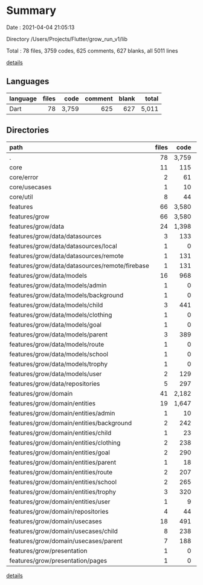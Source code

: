 # Summary

Date : 2021-04-04 21:05:13

Directory /Users/Projects/Flutter/grow_run_v1/lib

Total : 78 files,  3759 codes, 625 comments, 627 blanks, all 5011 lines

[details](details.md)

## Languages
| language | files | code | comment | blank | total |
| :--- | ---: | ---: | ---: | ---: | ---: |
| Dart | 78 | 3,759 | 625 | 627 | 5,011 |

## Directories
| path | files | code | comment | blank | total |
| :--- | ---: | ---: | ---: | ---: | ---: |
| . | 78 | 3,759 | 625 | 627 | 5,011 |
| core | 11 | 115 | 89 | 36 | 240 |
| core/error | 2 | 61 | 50 | 19 | 130 |
| core/usecases | 1 | 10 | 0 | 4 | 14 |
| core/util | 8 | 44 | 39 | 13 | 96 |
| features | 66 | 3,580 | 535 | 580 | 4,695 |
| features/grow | 66 | 3,580 | 535 | 580 | 4,695 |
| features/grow/data | 24 | 1,398 | 192 | 194 | 1,784 |
| features/grow/data/datasources | 3 | 133 | 45 | 21 | 199 |
| features/grow/data/datasources/local | 1 | 0 | 0 | 1 | 1 |
| features/grow/data/datasources/remote | 1 | 131 | 44 | 18 | 193 |
| features/grow/data/datasources/remote/firebase | 1 | 131 | 44 | 18 | 193 |
| features/grow/data/models | 16 | 968 | 84 | 129 | 1,181 |
| features/grow/data/models/admin | 1 | 0 | 0 | 1 | 1 |
| features/grow/data/models/background | 1 | 0 | 0 | 1 | 1 |
| features/grow/data/models/child | 3 | 441 | 32 | 46 | 519 |
| features/grow/data/models/clothing | 1 | 0 | 0 | 1 | 1 |
| features/grow/data/models/goal | 1 | 0 | 0 | 1 | 1 |
| features/grow/data/models/parent | 3 | 389 | 32 | 46 | 467 |
| features/grow/data/models/route | 1 | 0 | 0 | 1 | 1 |
| features/grow/data/models/school | 1 | 0 | 0 | 1 | 1 |
| features/grow/data/models/trophy | 1 | 0 | 0 | 1 | 1 |
| features/grow/data/models/user | 2 | 129 | 20 | 29 | 178 |
| features/grow/data/repositories | 5 | 297 | 63 | 44 | 404 |
| features/grow/domain | 41 | 2,182 | 343 | 385 | 2,910 |
| features/grow/domain/entities | 19 | 1,647 | 132 | 231 | 2,010 |
| features/grow/domain/entities/admin | 1 | 10 | 6 | 5 | 21 |
| features/grow/domain/entities/background | 2 | 242 | 15 | 31 | 288 |
| features/grow/domain/entities/child | 1 | 23 | 11 | 11 | 45 |
| features/grow/domain/entities/clothing | 2 | 238 | 15 | 29 | 282 |
| features/grow/domain/entities/goal | 2 | 290 | 14 | 29 | 333 |
| features/grow/domain/entities/parent | 1 | 18 | 9 | 9 | 36 |
| features/grow/domain/entities/route | 2 | 207 | 16 | 29 | 252 |
| features/grow/domain/entities/school | 2 | 265 | 15 | 30 | 310 |
| features/grow/domain/entities/trophy | 3 | 320 | 20 | 49 | 389 |
| features/grow/domain/entities/user | 1 | 9 | 7 | 4 | 20 |
| features/grow/domain/repositories | 4 | 44 | 49 | 22 | 115 |
| features/grow/domain/usecases | 18 | 491 | 162 | 132 | 785 |
| features/grow/domain/usecases/child | 8 | 238 | 90 | 67 | 395 |
| features/grow/domain/usecases/parent | 7 | 188 | 62 | 49 | 299 |
| features/grow/presentation | 1 | 0 | 0 | 1 | 1 |
| features/grow/presentation/pages | 1 | 0 | 0 | 1 | 1 |

[details](details.md)